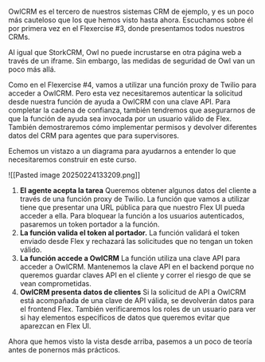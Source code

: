 OwlCRM es el tercero de nuestros sistemas CRM de ejemplo, y es un poco más cauteloso que los que hemos visto hasta ahora. Escuchamos sobre él por primera vez en el Flexercise #3, donde presentamos todos nuestros CRMs.  

Al igual que StorkCRM, Owl no puede incrustarse en otra página web a través de un iframe. Sin embargo, las medidas de seguridad de Owl van un poco más allá.  

Como en el Flexercise #4, vamos a utilizar una función proxy de Twilio para acceder a OwlCRM. Pero esta vez necesitaremos autenticar la solicitud desde nuestra función de ayuda a OwlCRM con una clave API. Para completar la cadena de confianza, también tendremos que asegurarnos de que la función de ayuda sea invocada por un usuario válido de Flex. También demostraremos cómo implementar permisos y devolver diferentes datos del CRM para agentes que para supervisores.  

Echemos un vistazo a un diagrama para ayudarnos a entender lo que necesitaremos construir en este curso.  

![[Pasted image 20250224133209.png]]
1. **El agente acepta la tarea**
	Queremos obtener algunos datos del cliente a través de una función proxy de Twilio.
	La función que vamos a utilizar tiene que presentar una URL pública para que nuestro Flex Ul pueda acceder a ella.
	Para bloquear la función a los usuarios autenticados, pasaremos un token portador a la función.
2. **La función valida el token al portador.**
	La función validará el token enviado desde Flex y rechazará las solicitudes que no tengan un token válido.
3. **La función accede a OwICRM**
	La función utiliza una clave API para acceder a OwICRM.
	Mantenemos la clave API en el backend porque no queremos guardar claves API en el cliente y correr el riesgo de que se vean comprometidas.
4. **OwICRM presenta datos de clientes**
	Si la solicitud de API a OwlCRM está acompañada de una clave de API válida, se devolverán datos para el frontend Flex.
	También verificaremos los roles de un usuario para ver si hay elementos específicos de datos que queremos evitar que aparezcan en Flex Ul.

Ahora que hemos visto la vista desde arriba, pasemos a un poco de teoría antes de ponernos más prácticos.